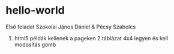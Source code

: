 # hello-world
 Első feladat
Szokolai János Dániel & Pécsy Szabolcs

1. html5 példák kellenek a pageken
2.táblázat 4x4 legyen és kell modosítás gomb